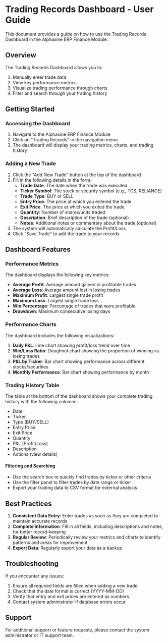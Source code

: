 # Trading Records Dashboard - User Guide

This document provides a guide on how to use the Trading Records Dashboard in the Alphaxine ERP Finance Module.

## Overview

The Trading Records Dashboard allows you to:

1. Manually enter trade data
2. View key performance metrics
3. Visualize trading performance through charts
4. Filter and search through your trading history

## Getting Started

### Accessing the Dashboard

1. Navigate to the Alphaxine ERP Finance Module
2. Click on "Trading Records" in the navigation menu
3. The dashboard will display your trading metrics, charts, and trading history

### Adding a New Trade

1. Click the "Add New Trade" button at the top of the dashboard
2. Fill in the following details in the form:
   - **Trade Date**: The date when the trade was executed
   - **Ticker Symbol**: The stock or security symbol (e.g., TCS, RELIANCE)
   - **Trade Type**: BUY or SELL
   - **Entry Price**: The price at which you entered the trade
   - **Exit Price**: The price at which you exited the trade
   - **Quantity**: Number of shares/units traded
   - **Description**: Brief description of the trade (optional)
   - **Notes**: Additional notes or commentary about the trade (optional)
3. The system will automatically calculate the Profit/Loss
4. Click "Save Trade" to add the trade to your records

## Dashboard Features

### Performance Metrics

The dashboard displays the following key metrics:

- **Average Profit**: Average amount gained in profitable trades
- **Average Loss**: Average amount lost in losing trades
- **Maximum Profit**: Largest single trade profit
- **Maximum Loss**: Largest single trade loss
- **Win Percentage**: Percentage of trades that were profitable
- **Drawdown**: Maximum consecutive losing days

### Performance Charts

The dashboard includes the following visualizations:

1. **Daily P&L**: Line chart showing profit/loss trend over time
2. **Win/Loss Ratio**: Doughnut chart showing the proportion of winning vs. losing trades
3. **P&L by Ticker**: Bar chart showing performance across different stocks/securities
4. **Monthly Performance**: Bar chart showing performance by month

### Trading History Table

The table at the bottom of the dashboard shows your complete trading history with the following columns:

- Date
- Ticker
- Type (BUY/SELL)
- Entry Price
- Exit Price
- Quantity
- P&L (Profit/Loss)
- Description
- Actions (view details)

#### Filtering and Searching

- Use the search box to quickly find trades by ticker or other criteria
- Use the filter panel to filter trades by date range or ticker
- Export your trading data to CSV format for external analysis

## Best Practices

1. **Consistent Data Entry**: Enter trades as soon as they are completed to maintain accurate records
2. **Complete Information**: Fill in all fields, including descriptions and notes, for better record-keeping
3. **Regular Review**: Periodically review your metrics and charts to identify patterns and areas for improvement
4. **Export Data**: Regularly export your data as a backup

## Troubleshooting

If you encounter any issues:

1. Ensure all required fields are filled when adding a new trade
2. Check that the date format is correct (YYYY-MM-DD)
3. Verify that entry and exit prices are entered as numbers
4. Contact system administrator if database errors occur

## Support

For additional support or feature requests, please contact the system administrator or IT support team.
